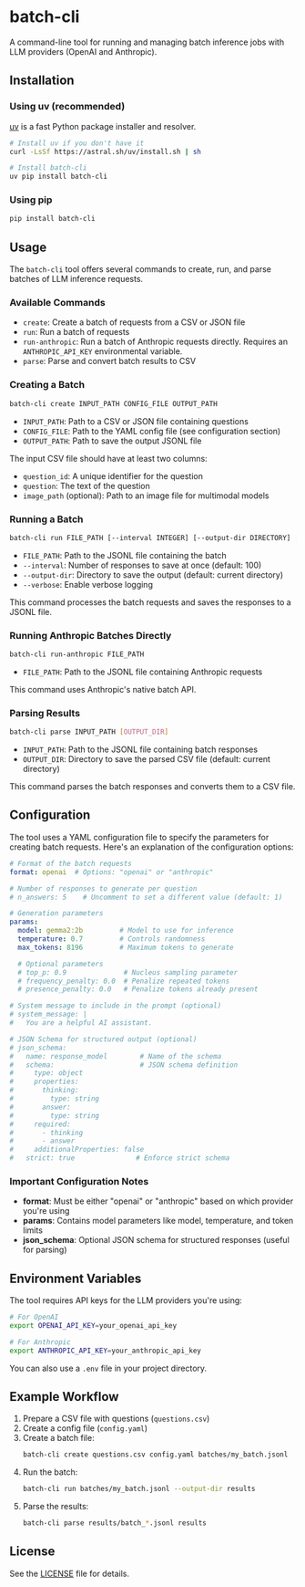 # batch-cli

A command-line tool for running and managing batch inference jobs with LLM providers (OpenAI and Anthropic).

## Installation

### Using uv (recommended)

[uv](https://github.com/astral-sh/uv) is a fast Python package installer and resolver.

```bash
# Install uv if you don't have it
curl -LsSf https://astral.sh/uv/install.sh | sh

# Install batch-cli
uv pip install batch-cli
```

### Using pip

```bash
pip install batch-cli
```

## Usage

The `batch-cli` tool offers several commands to create, run, and parse batches of LLM inference requests.

### Available Commands

- `create`: Create a batch of requests from a CSV or JSON file
- `run`: Run a batch of requests
- `run-anthropic`: Run a batch of Anthropic requests directly. Requires an `ANTHROPIC_API_KEY` environmental variable.
- `parse`: Parse and convert batch results to CSV

### Creating a Batch

```bash
batch-cli create INPUT_PATH CONFIG_FILE OUTPUT_PATH
```

- `INPUT_PATH`: Path to a CSV or JSON file containing questions
- `CONFIG_FILE`: Path to the YAML config file (see configuration section)
- `OUTPUT_PATH`: Path to save the output JSONL file

The input CSV file should have at least two columns:
- `question_id`: A unique identifier for the question
- `question`: The text of the question
- `image_path` (optional): Path to an image file for multimodal models

### Running a Batch

```bash
batch-cli run FILE_PATH [--interval INTEGER] [--output-dir DIRECTORY] [--verbose]
```

- `FILE_PATH`: Path to the JSONL file containing the batch
- `--interval`: Number of responses to save at once (default: 100)
- `--output-dir`: Directory to save the output (default: current directory)
- `--verbose`: Enable verbose logging

This command processes the batch requests and saves the responses to a JSONL file.

### Running Anthropic Batches Directly

```bash
batch-cli run-anthropic FILE_PATH
```

- `FILE_PATH`: Path to the JSONL file containing Anthropic requests

This command uses Anthropic's native batch API.

### Parsing Results

```bash
batch-cli parse INPUT_PATH [OUTPUT_DIR]
```

- `INPUT_PATH`: Path to the JSONL file containing batch responses
- `OUTPUT_DIR`: Directory to save the parsed CSV file (default: current directory)

This command parses the batch responses and converts them to a CSV file.

## Configuration

The tool uses a YAML configuration file to specify the parameters for creating batch requests. Here's an explanation of the configuration options:

```yaml
# Format of the batch requests
format: openai  # Options: "openai" or "anthropic"

# Number of responses to generate per question
# n_answers: 5    # Uncomment to set a different value (default: 1)

# Generation parameters
params:
  model: gemma2:2b         # Model to use for inference
  temperature: 0.7         # Controls randomness
  max_tokens: 8196         # Maximum tokens to generate

  # Optional parameters
  # top_p: 0.9              # Nucleus sampling parameter
  # frequency_penalty: 0.0  # Penalize repeated tokens
  # presence_penalty: 0.0   # Penalize tokens already present

# System message to include in the prompt (optional)
# system_message: |
#   You are a helpful AI assistant.

# JSON Schema for structured output (optional)
# json_schema:
#   name: response_model        # Name of the schema
#   schema:                     # JSON schema definition
#     type: object
#     properties:
#       thinking:
#         type: string
#       answer:
#         type: string
#     required:
#       - thinking
#       - answer
#     additionalProperties: false
#   strict: true               # Enforce strict schema 
```

### Important Configuration Notes

- **format**: Must be either "openai" or "anthropic" based on which provider you're using
- **params**: Contains model parameters like model, temperature, and token limits
- **json_schema**: Optional JSON schema for structured responses (useful for parsing)

## Environment Variables

The tool requires API keys for the LLM providers you're using:

```bash
# For OpenAI
export OPENAI_API_KEY=your_openai_api_key

# For Anthropic
export ANTHROPIC_API_KEY=your_anthropic_api_key
```

You can also use a `.env` file in your project directory.

## Example Workflow

1. Prepare a CSV file with questions (`questions.csv`)
2. Create a config file (`config.yaml`)
3. Create a batch file:
   ```bash
   batch-cli create questions.csv config.yaml batches/my_batch.jsonl
   ```
4. Run the batch:
   ```bash
   batch-cli run batches/my_batch.jsonl --output-dir results
   ```
5. Parse the results:
   ```bash
   batch-cli parse results/batch_*.jsonl results
   ```

## License

See the [LICENSE](LICENSE) file for details.
